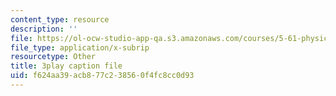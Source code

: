 ```yaml
---
content_type: resource
description: ''
file: https://ol-ocw-studio-app-qa.s3.amazonaws.com/courses/5-61-physical-chemistry-fall-2017/f624aa39acb877c238560f4fc8cc0d93_6ROuKtm5zds.srt
file_type: application/x-subrip
resourcetype: Other
title: 3play caption file
uid: f624aa39-acb8-77c2-3856-0f4fc8cc0d93
---
```


